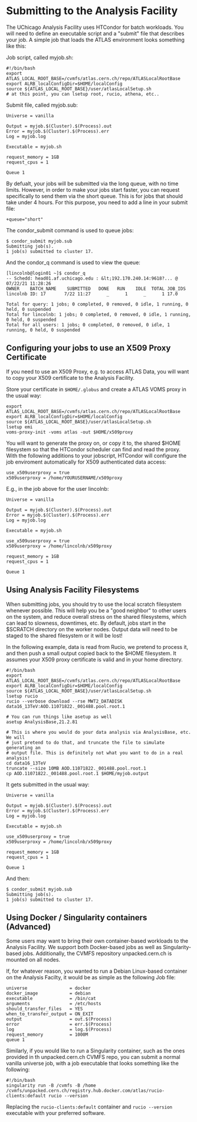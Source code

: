 # Submitting to the Analysis Facility

The UChicago Analysis Facility uses HTCondor for batch workloads. You will need to define an executable script and a "submit" file that describes your job. A simple job that loads the ATLAS environment looks something like this:

Job script, called myjob.sh:

    #!/bin/bash
    export ATLAS_LOCAL_ROOT_BASE=/cvmfs/atlas.cern.ch/repo/ATLASLocalRootBase
    export ALRB_localConfigDir=$HOME/localConfig
    source ${ATLAS_LOCAL_ROOT_BASE}/user/atlasLocalSetup.sh
    # at this point, you can lsetup root, rucio, athena, etc..

Submit file, called myjob.sub:

    Universe = vanilla

    Output = myjob.$(Cluster).$(Process).out
    Error = myjob.$(Cluster).$(Process).err
    Log = myjob.log

    Executable = myjob.sh

    request_memory = 1GB
    request_cpus = 1

    Queue 1

By defualt, your jobs will be submitted via the long queue, with no time limits. However, in order to make your jobs start faster, you can request specifically to send them via the short queue. This is for jobs that should take under 4 hours. For this purpose, you need to add a line in your submit file:

    +queue="short"

The condor_submit command is used to queue jobs:

    $ condor_submit myjob.sub
    Submitting job(s).
    1 job(s) submitted to cluster 17.

And the condor_q command is used to view the queue:

    [lincolnb@login01 ~]$ condor_q
    -- Schedd: head01.af.uchicago.edu : &lt;192.170.240.14:9618?... @ 07/22/21 11:28:26
    OWNER    BATCH_NAME    SUBMITTED   DONE   RUN    IDLE  TOTAL JOB_IDS
    lincolnb ID: 17       7/22 11:27      _      1      _      1 17.0

    Total for query: 1 jobs; 0 completed, 0 removed, 0 idle, 1 running, 0 held, 0 suspended
    Total for lincolnb: 1 jobs; 0 completed, 0 removed, 0 idle, 1 running, 0 held, 0 suspended
    Total for all users: 1 jobs; 0 completed, 0 removed, 0 idle, 1 running, 0 held, 0 suspended

## Configuring your jobs to use an X509 Proxy Certificate

If you need to use an X509 Proxy, e.g. to access ATLAS Data, you will want to copy your X509 certificate to the Analysis Facility.

Store your certificate in <code>$HOME/.globus</code> and create a ATLAS VOMS proxy in the usual way:

    export ATLAS_LOCAL_ROOT_BASE=/cvmfs/atlas.cern.ch/repo/ATLASLocalRootBase
    export ALRB_localConfigDir=$HOME/localConfig
    source ${ATLAS_LOCAL_ROOT_BASE}/user/atlasLocalSetup.sh
    lsetup emi
    voms-proxy-init -voms atlas -out $HOME/x509proxy

You will want to generate the proxy on, or copy it to, the shared $HOME filesystem so that the HTCondor scheduler can find and read the proxy. With the following additions to your jobscript, HTCondor will configure the job enviroment automatically for X509 authenticated data access:

    use_x509userproxy = true
    x509userproxy = /home/YOURUSERNAME/x509proxy

E.g., in the job above for the user lincolnb:
    
    Universe = vanilla

    Output = myjob.$(Cluster).$(Process).out
    Error = myjob.$(Cluster).$(Process).err
    Log = myjob.log

    Executable = myjob.sh

    use_x509userproxy = true
    x509userproxy = /home/lincolnb/x509proxy

    request_memory = 1GB
    request_cpus = 1

    Queue 1

## Using Analysis Facility Filesystems

When submitting jobs, you should try to use the local scratch filesystem whenever possible. This will help you be a "good neighbor" to other users on the system, and reduce overall stress on the shared filesystems, which can lead to slowness, downtimes, etc. By default, jobs start in the $SCRATCH directory on the worker nodes. Output data will need to be staged to the shared filesystem or it will be lost!

In the following example, data is read from Rucio, we pretend to process it, and then push a small output copied back to the $HOME filesystem. It assumes your X509 proxy certificate is valid and in your home directory.

    #!/bin/bash
    export ATLAS_LOCAL_ROOT_BASE=/cvmfs/atlas.cern.ch/repo/ATLASLocalRootBase
    export ALRB_localConfigDir=$HOME/localConfig
    source ${ATLAS_LOCAL_ROOT_BASE}/user/atlasLocalSetup.sh
    lsetup rucio
    rucio --verbose download --rse MWT2_DATADISK data16_13TeV:AOD.11071822._001488.pool.root.1

    # You can run things like asetup as well
    asetup AnalysisBase,21.2.81

    # This is where you would do your data analysis via AnalysisBase, etc. We will
    # just pretend to do that, and truncate the file to simulate generating an
    # output file. This is definitely not what you want to do in a real analysis!
    cd data16_13TeV
    truncate --size 10MB AOD.11071822._001488.pool.root.1
    cp AOD.11071822._001488.pool.root.1 $HOME/myjob.output

It gets submitted in the usual way:

    Universe = vanilla

    Output = myjob.$(Cluster).$(Process).out
    Error = myjob.$(Cluster).$(Process).err
    Log = myjob.log

    Executable = myjob.sh

    use_x509userproxy = true
    x509userproxy = /home/lincolnb/x509proxy

    request_memory = 1GB
    request_cpus = 1

    Queue 1

And then:

    $ condor_submit myjob.sub
    Submitting job(s).
    1 job(s) submitted to cluster 17.

## Using Docker / Singularity containers (Advanced)
Some users may want to bring their own container-based workloads to the Analysis Facility. We support both Docker-based jobs as well as Singularity-based jobs. Additionally, the CVMFS repository unpacked.cern.ch is mounted on all nodes.

If, for whatever reason, you wanted to run a Debian Linux-based container on the Analysis Facilty, it would be as simple as the following Job file:

    universe                = docker
    docker_image            = debian
    executable              = /bin/cat
    arguments               = /etc/hosts
    should_transfer_files   = YES
    when_to_transfer_output = ON_EXIT
    output                  = out.$(Process)
    error                   = err.$(Process)
    log                     = log.$(Process)
    request_memory          = 1000M
    queue 1

Similarly, if you would like to run a Singularity container, such as the ones provided in th unpacked.cern.ch CVMFS repo, you can submit a normal vanilla universe job, with a job executable that looks something like the following:

    #!/bin/bash
    singularity run -B /cvmfs -B /home /cvmfs/unpacked.cern.ch/registry.hub.docker.com/atlas/rucio-clients:default rucio --version

Replacing the `rucio-clients:default` container and `rucio --version` executable with your preferred software.
